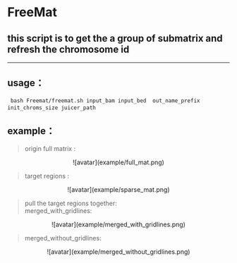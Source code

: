 # **FreeMat**
## **this script is to get the a group of submatrix and refresh the chromosome id**

---------------------
## usage：

```
 bash Freemat/freemat.sh input_bam input_bed  out_name_prefix  init_chroms_size juicer_path 
```
## example：
> origin full matrix : <br>
<center> ![avatar](example/full_mat.png) </center>

> target regions : <br>
<center> ![avatar](example/sparse_mat.png) </center>

> pull the target regions together: <br>
> merged_with_gridlines: <br>
<center> ![avatar](example/merged_with_gridlines.png) </center>

> merged_without_gridlines: <br>
<center> ![avatar](example/merged_without_gridlines.png) </center>

